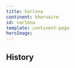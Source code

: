 ```yaml
---
title: Sarlona
continent: khorvaire
id: sarlona
template: continent-page
heroImage: 
---
```


## History